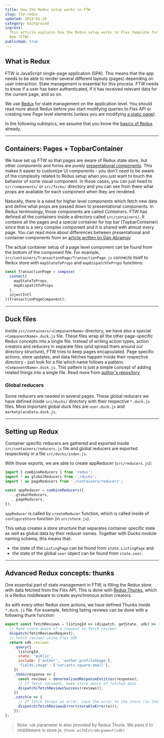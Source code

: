 ```yaml
---
title: How the Redux setup works in FTW
slug: ftw-redux
updated: 2019-01-29
category: background
ingress:
  This article explains how the Redux setup works in Flex Template for
  Web (FTW).
published: true
---
```


## What is Redux

FTW is JavaScript single-page application (SPA). This means that the app
needs to be able to render several different layouts (pages) depending
on user interaction. State management is essential for this process. FTW
needs to know if a user has been authenticated, if it has received
relevant data for the current page, and so on.

We use [Redux](https://redux.js.org/introduction) for state management
on the application level. You should read more about Redux before you
start modifying queries to Flex API or creating new Page level elements
(unless you are modifying
[a static page](/guides/how-to-add-static-pages-in-ftw/)).

In the following subtopics, we assume that you know the
[basics of Redux](https://redux.js.org/basics) already.

---

## Containers: Pages + TopbarContainer

We have set up FTW so that pages are aware of Redux state store, but
other components and forms are purely
[presentational components](https://medium.com/@dan_abramov/smart-and-dumb-components-7ca2f9a7c7d0).
This makes it easier to customize UI components - you don't need to be
aware of the complexity related to Redux setup when you just want to
touch the behavior of some visual component. In those cases, you can
just head to `scr/components/` or `src/forms/` directory and you can see
from there what props are available for each component when they are
rendered.

Naturally, there is a need for higher level components which fetch new
data and define what props are passed down to presentational components.
In Redux terminology, those components are called _Containers_. FTW has
defined all the containers inside a directory called `src/containers/`.
It contains all the pages and a special container for top bar
(TopbarContainer) since that is a very complex component and it is
shared with almost every page. You can read more about differences
between presentational and container components from an
[article written by Dan Abramov](https://medium.com/@dan_abramov/smart-and-dumb-components-7ca2f9a7c7d0)

The actual container setup of a page level component can be found from
the bottom of the component file. For example,
`src/containers/TransactionPage/TransactionPage.js` connects itself to
Redux store with `mapStateToProps` and `mapDispatchToProps` functions:

```js
const TransactionPage = compose(
  connect(
    mapStateToProps,
    mapDispatchToProps
  ),
  injectIntl
)(TransactionPageComponent);
```

---

## Duck files

Inside `src/containers/<ComponentName>` directory, we have also a
special `<ComponentName>.duck.js` file. These files wrap all the other
page-specific Redux concepts into a single file. Instead of writing
action types, action creators and reducers in separate files (and spread
them around our directory structure), FTW tries to keep pages
encapsulated. Page specific actions, store updates, and data fetches
happen inside their respective directory - just look for a file which
name follows a pattern: `<ComponentName>.duck.js`. This pattern is just
a simple concept of adding related things into a single file. Read more
from
[author's repository](https://github.com/erikras/ducks-modular-redux).

### Global reducers

Some reducers are needed in several pages. These global reducers we have
defined inside `src/ducks/` directory with their respective `*.duck.js`
files. Most important global duck files are `user.duck.js` and
`marketplaceData.duck.js`.

---

## Setting up Redux

Container specific reducers are gathered and exported inside
`src/containers/reducers.js` file and global reducers are exported
respectively in a file `src/ducks/index.js`.

With those exports, we are able to create appReducer
(`src/reducers.js`):

```js
import { combineReducers } from 'redux';
import * as globalReducers from './ducks';
import * as pageReducers from './containers/reducers';

const appReducer = combineReducers({
  ...globalReducers,
  ...pageReducers,
});
```

`appReducer` is called by `createReducer` function, which is called
inside of `configureStore` function (in `src/store.js`).

This setup creates a store structure that separates container specific
state as well as global data by their reducer names. Together with Ducks
module naming schema, this means that:

- the state of the `ListingPage` can be found from `state.ListingPage`
  and
- the state of the global `user` object can be found from `state.user`.

---

## Advanced Redux concepts: thunks

One essential part of state management in FTW, is filling the Redux
store with data fetched from the Flex API. This is done with
[Redux Thunks](https://redux.js.org/advanced/asyncactions#async-action-creators),
which is a Redux middleware to create asynchronous action creators.

As with every other Redux store actions, we have defined Thunks inside
`*.duck.js` file. For example, fetching listing reviews can be done with
a following thunk function:

```js
export const fetchReviews = listingId => (dispatch, getState, sdk) => {
  // Make store aware of a request to fetch reviews
  dispatch(fetchReviewsRequest);
  // Fetch reviews using Flex SDK
  return sdk.reviews
    .query({
      listingId,
      state: 'public',
      include: ['author', 'author.profileImage'],
      'fields.image': ['variants.square-small'],
    })
    .then(response => {
      const reviews = denormalisedResponseEntities(response);
      // If fetch succeeds, make store aware of fetched data
      dispatch(fetchReviewsSuccess(reviews));
    })
    .catch(e => {
      // If fetch throws an error, save the error to the store (so that UI can react to it)
      dispatch(fetchReviewsError(storableError(e)));
    });
};
```

> Note: `sdk` parameter is also provided by Redux Thunk. We pass it to
> middleware in store.js: `thunk.withExtraArgument(sdk)`
